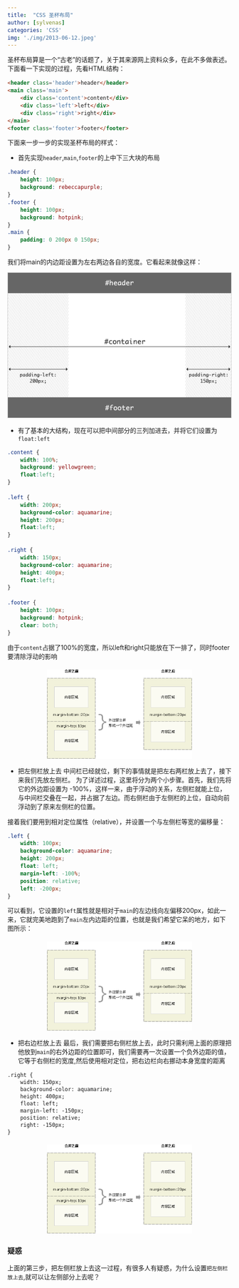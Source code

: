 ```yaml
---
title:  "CSS 圣杯布局"
author: [sylvenas]
categories: 'CSS'
img: './img/2013-06-12.jpeg'
---
```

圣杯布局算是一个“古老”的话题了，关于其来源网上资料众多，在此不多做表述。
下面看一下实现的过程，先看HTML结构：
``` html
<header class='header'>header</header>
<main class='main'>
    <div class='content'>content</div>
    <div class='left'>left</div>
    <div class='right'>right</div>
</main>
<footer class='footer'>footer</footer>
```
下面来一步一步的实现圣杯布局的样式：
* 首先实现`header`,`main`,`footer`的上中下三大块的布局
``` css
.header {
    height: 100px;
    background: rebeccapurple;
}
.footer {
    height: 100px;
    background: hotpink;
}
.main {
    padding: 0 200px 0 150px;
}
```
我们将main的内边距设置为左右两边各自的宽度。它看起来就像这样：

![tcp/ip通信传输流](../images/shengbei_01.gif)
<!-- <div style="text-align:center;margin-top:20px" align="center">
  <img style="height:200px;" src="/images/shengbei_01.gif" />
</div>   -->

* 有了基本的大结构，现在可以把中间部分的三列加进去，并将它们设置为`float:left`
``` css
.content {
    width: 100%;
    background: yellowgreen;
    float:left;
}

.left {
    width: 200px;
    background-color: aquamarine;
    height: 200px;
    float:left;
}

.right {
    width: 150px;
    background-color: aquamarine;
    height: 400px;
    float:left;
}

.footer {
    height: 100px;
    background: hotpink;
    clear: both;
}
```
由于`content`占据了100%的宽度，所以left和right只能放在下一排了，同时footer要清除浮动的影响
<div style="text-align:center;margin-top:20px" align="center">
  <img style="height:200px;" src="../images/margin-1.gif" />
</div>  

* 把左侧栏放上去
中间栏已经就位，剩下的事情就是把左右两栏放上去了，接下来我们先放左侧栏。
为了详述过程，这里将分为两个小步骤。首先，我们先将它的外边距设置为 -100%，这样一来，由于浮动的关系，左侧栏就能上位，与中间栏交叠在一起，并占据了左边。而右侧栏由于左侧栏的上位，自动向前浮动到了原来左侧栏的位置。

接着我们要用到相对定位属性（relative），并设置一个与左侧栏等宽的偏移量：
``` css
.left {
    width: 100px;
    background-color: aquamarine;
    height: 200px;
    float: left;
    margin-left: -100%;
    position: relative;
    left: -200px;
}
```
可以看到，它设置的`left`属性就是相对于`main`的左边线向左偏移200px，如此一来，它就完美地跑到了`main`左内边距的位置，也就是我们希望它呆的地方，如下图所示：
<div style="text-align:center;margin-top:20px" align="center">
  <img style="height:200px;" src="../images/margin-1.gif" />
</div>  

* 把右边栏放上去
最后，我们需要把右侧栏放上去，此时只需利用上面的原理把他放到`main`的右外边距的位置即可，我们需要再一次设置一个负外边距的值，它等于右侧栏的宽度,然后使用相对定位，把右边栏向右挪动本身宽度的距离
```
.right {
    width: 150px;
    background-color: aquamarine;
    height: 400px;
    float: left;
    margin-left: -150px;
    position: relative;
    right: -150px;
}
```
<div style="text-align:center;margin-top:20px" align="center">
  <img style="height:200px;" src="../images/margin-1.gif" />
</div>  

### 疑惑
上面的第三步，把左侧栏放上去这一过程，有很多人有疑惑，为什么设置`把左侧栏放上去`,就可以让左侧部分上去呢？
